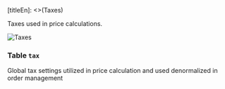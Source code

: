 [titleEn]: <>(Taxes)

Taxes used in price calculations.

![Taxes](dist/erm-shopware-core-system-tax.svg)


### Table `tax`

Global tax settings utilized in price calculation and used denormalized in order management


